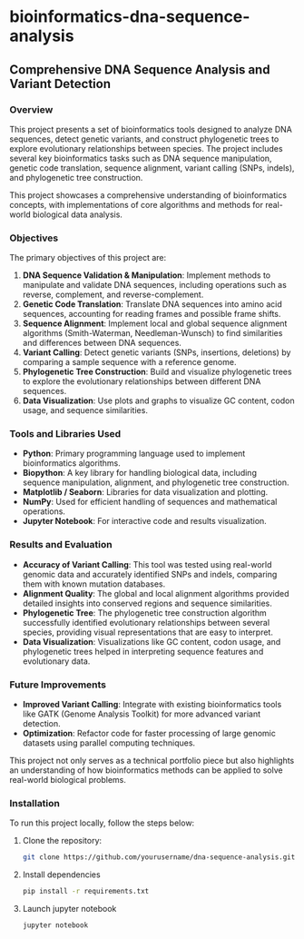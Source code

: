 # bioinformatics-dna-sequence-analysis

## Comprehensive DNA Sequence Analysis and Variant Detection

### Overview

This project presents a set of bioinformatics tools designed to analyze DNA sequences, detect genetic variants, and construct phylogenetic trees to explore evolutionary relationships between species. The project includes several key bioinformatics tasks such as DNA sequence manipulation, genetic code translation, sequence alignment, variant calling (SNPs, indels), and phylogenetic tree construction.

This project showcases a comprehensive understanding of bioinformatics concepts, with implementations of core algorithms and methods for real-world biological data analysis.

### Objectives

The primary objectives of this project are:
1. **DNA Sequence Validation & Manipulation**: Implement methods to manipulate and validate DNA sequences, including operations such as reverse, complement, and reverse-complement.
2. **Genetic Code Translation**: Translate DNA sequences into amino acid sequences, accounting for reading frames and possible frame shifts.
3. **Sequence Alignment**: Implement local and global sequence alignment algorithms (Smith-Waterman, Needleman-Wunsch) to find similarities and differences between DNA sequences.
4. **Variant Calling**: Detect genetic variants (SNPs, insertions, deletions) by comparing a sample sequence with a reference genome.
5. **Phylogenetic Tree Construction**: Build and visualize phylogenetic trees to explore the evolutionary relationships between different DNA sequences.
6. **Data Visualization**: Use plots and graphs to visualize GC content, codon usage, and sequence similarities.

### Tools and Libraries Used

- **Python**: Primary programming language used to implement bioinformatics algorithms.
- **Biopython**: A key library for handling biological data, including sequence manipulation, alignment, and phylogenetic tree construction.
- **Matplotlib / Seaborn**: Libraries for data visualization and plotting.
- **NumPy**: Used for efficient handling of sequences and mathematical operations.
- **Jupyter Notebook**: For interactive code and results visualization.

### Results and Evaluation

- **Accuracy of Variant Calling**: This tool was tested using real-world genomic data and accurately identified SNPs and indels, comparing them with known mutation databases.
- **Alignment Quality**: The global and local alignment algorithms provided detailed insights into conserved regions and sequence similarities.
- **Phylogenetic Tree**: The phylogenetic tree construction algorithm successfully identified evolutionary relationships between several species, providing visual representations that are easy to interpret.
- **Data Visualization**: Visualizations like GC content, codon usage, and phylogenetic trees helped in interpreting sequence features and evolutionary data.

### Future Improvements

- **Improved Variant Calling**: Integrate with existing bioinformatics tools like GATK (Genome Analysis Toolkit) for more advanced variant detection.
- **Optimization**: Refactor code for faster processing of large genomic datasets using parallel computing techniques.


This project not only serves as a technical portfolio piece but also highlights an understanding of how bioinformatics methods can be applied to solve real-world biological problems.

### Installation

To run this project locally, follow the steps below:

1. Clone the repository:
   ```bash
   git clone https://github.com/yourusername/dna-sequence-analysis.git
   
2. Install dependencies
   ```bash
   pip install -r requirements.txt

4. Launch jupyter notebook
   ```bash
   jupyter notebook
   
